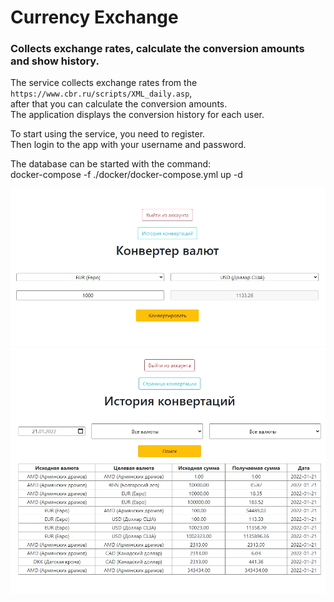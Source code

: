 # Currency Exchange

### Сollects exchange rates, calculate the conversion amounts and show history.  
The service collects exchange rates from the `https://www.cbr.ru/scripts/XML_daily.asp`,  
after that you can calculate the conversion amounts.  
The application displays the conversion history for each user.  

To start using the service, you need to register.  
Then login to the app with your username and password.  

The database can be started with the command:  
docker-compose -f ./docker/docker-compose.yml up -d  

![](https://github.com/kichutov/exchange/blob/main/exchange1.jpg)
![](https://github.com/kichutov/exchange/blob/main/exchange2.jpg)

